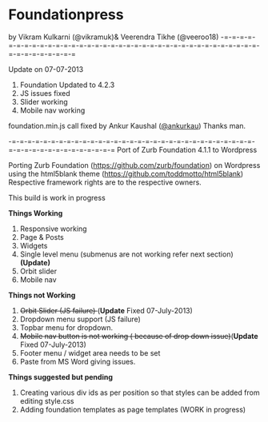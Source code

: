 <h1>Foundationpress</h1>
by Vikram Kulkarni (@vikramuk)& Veerendra Tikhe (@veeroo18)
-=-=-=-=-=-=-=-=-=-=-=-=-=-=-=-=-=-=-=-=-=-=-=-=-=-=-=-=-=-=-=-=-=-=-=-=-=-=-=-=-=-=-=-=-=

Update on 07-07-2013
1. Foundation Updated to 4.2.3 
2. JS issues fixed
3. Slider working
4. Mobile nav working

foundation.min.js call fixed by Ankur Kaushal (<a href="https://twitter.com/ankurkau">@ankurkau</a>) Thanks man. 

-=-=-=-=-=-=-=-=-=-=-=-=-=-=-=-=-=-=-=-=-=-=-=-=-=-=-=-=-=-=-=-=-=-=-=-=-=-=-=-=-=-=-=-=-=
Port of Zurb Foundation 4.1.1 to Wordpress 

Porting Zurb Foundation (https://github.com/zurb/foundation) on Wordpress using the html5blank theme (https://github.com/toddmotto/html5blank)
Respective framework rights are to the respective owners.

This build is work in progress <br/>

<b>Things Working</b> <br>
1. Responsive working  <br>
2. Page & Posts <br>
3. Widgets <br>
4. Single level menu (submenus are not working refer next section)<br>
<strong>(Update)</strong>
5. Orbit slider <br>
6. Mobile nav <br>

<b>Things not Working</b> <br>
1. <strike>Orbit Slider (JS failure) </strike> (<b>Update</b> Fixed 07-July-2013)<br> 
2. Dropdown menu support  (JS failure)<br>
3. Topbar menu for dropdown.<br>
4. <strike>Mobile nav button is not working ( because of drop down issue)</strike>(<b>Update</b> Fixed 07-July-2013)<br>
5. Footer menu / widget area needs to be set<br>
6. Paste from MS Word giving issues.<br>


<b>Things suggested but pending </b> <br>
1. Creating various div ids as per position so that styles can be added from editing style.css <br>
2. Adding foundation templates as page templates (WORK in progress) <br>

